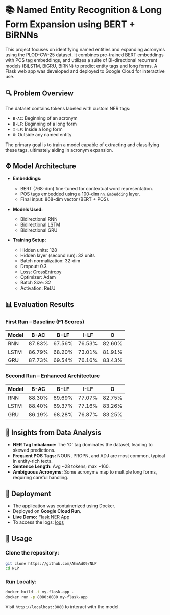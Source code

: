 # 📚 Named Entity Recognition & Long Form Expansion using BERT + BiRNNs

This project focuses on identifying named entities and expanding acronyms using the PLOD-CW-25 dataset. It combines pre-trained BERT embeddings with POS tag embeddings, and utilizes a suite of Bi-directional recurrent models (BiLSTM, BiGRU, BiRNN) to predict entity tags and long forms. A Flask web app was developed and deployed to Google Cloud for interactive use.

## 🔍 Problem Overview

The dataset contains tokens labeled with custom NER tags:

- `B-AC`: Beginning of an acronym
- `B-LF`: Beginning of a long form
- `I-LF`: Inside a long form
- `O`: Outside any named entity

The primary goal is to train a model capable of extracting and classifying these tags, ultimately aiding in acronym expansion.

## ⚙️ Model Architecture

- **Embeddings:**
  - BERT (768-dim) fine-tuned for contextual word representation.
  - POS tags embedded using a 100-dim `nn.Embedding` layer.
  - Final input: 868-dim vector (BERT + POS).

- **Models Used:**
  - Bidirectional RNN
  - Bidirectional LSTM
  - Bidirectional GRU

- **Training Setup:**
  - Hidden units: 128
  - Hidden layer (second run): 32 units
  - Batch normalization: 32-dim
  - Dropout: 0.3
  - Loss: CrossEntropy
  - Optimizer: Adam
  - Batch Size: 32
  - Activation: ReLU

## 📊 Evaluation Results

### First Run – Baseline (F1 Scores)

| Model | B-AC | B-LF | I-LF | O |
|-------|------|------|------|----|
| RNN   | 87.83% | 67.56% | 76.53% | 82.60% |
| LSTM  | 86.79% | 68.20% | 73.01% | 81.91% |
| GRU   | 87.73% | 69.54% | 76.16% | 83.43% |

### Second Run – Enhanced Architecture

| Model | B-AC | B-LF | I-LF | O |
|-------|------|------|------|----|
| RNN   | 88.30% | 69.69% | 77.07% | 82.75% |
| LSTM  | 88.40% | 69.37% | 77.16% | 83.26% |
| GRU   | 86.19% | 68.28% | 76.87% | 83.25% |

## 🧠 Insights from Data Analysis

- **NER Tag Imbalance:** The 'O' tag dominates the dataset, leading to skewed predictions.
- **Frequent POS Tags:** NOUN, PROPN, and ADJ are most common, typical in entity-rich texts.
- **Sentence Length:** Avg ~28 tokens; max ~160.
- **Ambiguous Acronyms:** Some acronyms map to multiple long forms, requiring careful handling.

## 🚀 Deployment

- The application was containerized using Docker.
- Deployed on **Google Cloud Run**.
- **Live Demo:** [Flask NER App](https://my-flask-app-1092211905562.us-central1.run.app)
- To access the logs: [logs](https://storage.cloud.google.com/logs_nlp/logs/log_file.jsonl)


## 🧪 Usage

### Clone the repository:
```bash
git clone https://github.com/AhmAdO9/NLP
cd NLP
```

### Run Locally:
```bash
docker build -t my-flask-app .
docker run -p 8080:8080 my-flask-app
```

Visit `http://localhost:8080` to interact with the model.
